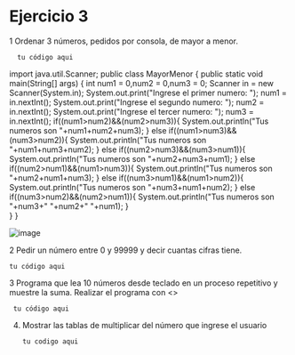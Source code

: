# Ejercicio 3
1 Ordenar 3 números, pedidos por consola, de mayor a menor.

      tu código aqui
      
import java.util.Scanner;
public class MayorMenor {
    public static void main(String[] args) {
        int num1 = 0,num2 = 0,num3 = 0;
        Scanner in = new Scanner(System.in);
        System.out.print("Ingrese el primer numero: ");
        num1 = in.nextInt();
        System.out.print("Ingrese el segundo numero: ");
        num2 = in.nextInt();
        System.out.print("Ingrese el tercer numero: ");
        num3 = in.nextInt();
        if((num1>num2)&&(num2>num3)){
            System.out.println("Tus numeros son "+num1+num2+num3);
        }
        else if((num1>num3)&&(num3>num2)){
                 System.out.println("Tus numeros son "+num1+num3+num2);
        }
             else if((num2>num3)&&(num3>num1)){
                     System.out.println("Tus numeros son "+num2+num3+num1);
             }
                 else if((num2>num1)&&(num1>num3)){
                         System.out.println("Tus numeros son "+num2+num1+num3);
                 }
                     else if((num3>num1)&&(num1>num2)){
                             System.out.println("Tus numeros son "+num3+num1+num2);
                     }
                         else if((num3>num2)&&(num2>num1)){
                                 System.out.println("Tus numeros son "+num3+" "+num2+" "+num1);
                         }   
    }
}


![image](https://user-images.githubusercontent.com/104279605/175792576-f0124935-dc3e-49ef-8d64-7a261bc306ba.png)


2  Pedir un número entre 0 y 99999 y decir cuantas cifras tiene.

    tu código aqui

3 Programa que lea 10 números desde teclado en un proceso repetitivo y muestre la suma. Realizar el programa con <<while>>
  
     tu código aqui
  
4. Mostrar las tablas de multiplicar del número que ingrese el usuario
  
       tu codigo aqui
  
